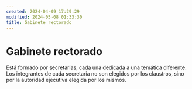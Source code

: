 ```yaml
---
created: 2024-04-09 17:29:29
modified: 2024-05-08 01:33:30
title: Gabinete rectorado
---
```


# Gabinete rectorado

Está formado por secretarias, cada una dedicada a una temática diferente. Los integrantes de cada secretaria no son elegidos por los claustros, sino por la autoridad ejecutiva elegida por los mismos.
